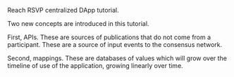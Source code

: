Reach RSVP centralized DApp tutorial.

Two new concepts are introduced in this tutorial.

First, APIs. These are sources of publications that do not come from a participant. These are a source of input events to the consensus network.

Second, mappings. These are databases of values which will grow over the timeline of use of the application, growing linearly over time.